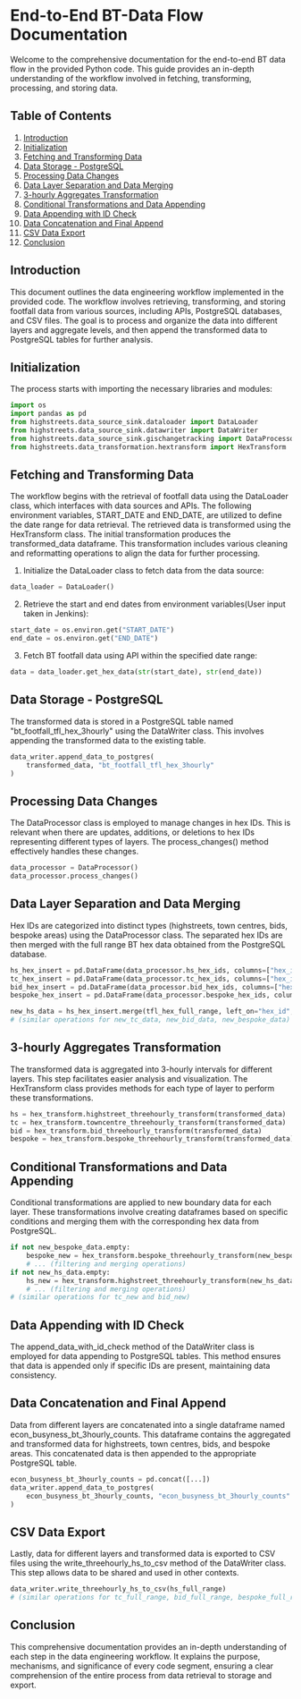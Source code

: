 # End-to-End BT-Data Flow Documentation

Welcome to the comprehensive documentation for the end-to-end BT data flow in the provided Python code. This guide provides an in-depth understanding of the workflow involved in fetching, transforming, processing, and storing data.

## Table of Contents

1. [Introduction](#introduction)
2. [Initialization](#initialization)
3. [Fetching and Transforming Data](#fetching-and-transforming-data)
4. [Data Storage - PostgreSQL](#Data-storage-postgresql)
5. [Processing Data Changes](#processing-data-changes)
6. [Data Layer Separation and Data Merging](#data-layer-separation)
7. [3-hourly Aggregates Transformation](#aggregating-data)
8. [Conditional Transformations and Data Appending](#appending-data-to-postgresql)
9. [Data Appending with ID Check](#id-check)
10. [Data Concatenation and Final Append](#data-concat-final-append)
11. [CSV Data Export](#csv-data-export)
12. [Conclusion](#conclusion)

## Introduction

This document outlines the data engineering workflow implemented in the provided code. The workflow involves retrieving, transforming, and storing footfall data from various sources, including APIs, PostgreSQL databases, and CSV files. The goal is to process and organize the data into different layers and aggregate levels, and then append the transformed data to PostgreSQL tables for further analysis.

## Initialization

The process starts with importing the necessary libraries and modules:

```python
import os
import pandas as pd
from highstreets.data_source_sink.dataloader import DataLoader
from highstreets.data_source_sink.datawriter import DataWriter
from highstreets.data_source_sink.gischangetracking import DataProcessor
from highstreets.data_transformation.hextransform import HexTransform
```
## Fetching and Transforming Data
The workflow begins with the retrieval of footfall data using the DataLoader class, which interfaces with data sources and APIs. The following environment variables, START_DATE and END_DATE, are utilized to define the date range for data retrieval. The retrieved data is transformed using the HexTransform class. The initial transformation produces the transformed_data dataframe. This transformation includes various cleaning and reformatting operations to align the data for further processing.

1. Initialize the DataLoader class to fetch data from the data source:
```python
data_loader = DataLoader()
```

2. Retrieve the start and end dates from environment variables(User input taken in Jenkins):

```python
start_date = os.environ.get("START_DATE")
end_date = os.environ.get("END_DATE")
```
3. Fetch BT footfall data using API within the specified date range:

```python
data = data_loader.get_hex_data(str(start_date), str(end_date))
```
## Data Storage - PostgreSQL
The transformed data is stored in a PostgreSQL table named "bt_footfall_tfl_hex_3hourly" using the DataWriter class. This involves appending the transformed data to the existing table.

```python
data_writer.append_data_to_postgres(
    transformed_data, "bt_footfall_tfl_hex_3hourly"
)
```
## Processing Data Changes
The DataProcessor class is employed to manage changes in hex IDs. This is relevant when there are updates, additions, or deletions to hex IDs representing different types of layers. The process_changes() method effectively handles these changes.

```python
data_processor = DataProcessor()
data_processor.process_changes()
```
## Data Layer Separation and Data Merging
Hex IDs are categorized into distinct types (highstreets, town centres, bids, bespoke areas) using the DataProcessor class. The separated hex IDs are then merged with the full range BT hex data obtained from the PostgreSQL database.

```python
hs_hex_insert = pd.DataFrame(data_processor.hs_hex_ids, columns=["hex_id", "highstreet_id"])
tc_hex_insert = pd.DataFrame(data_processor.tc_hex_ids, columns=["hex_id", "tc_id"])
bid_hex_insert = pd.DataFrame(data_processor.bid_hex_ids, columns=["hex_id", "bid_id"])
bespoke_hex_insert = pd.DataFrame(data_processor.bespoke_hex_ids, columns=["hex_id", "bespoke_area_id"])

new_hs_data = hs_hex_insert.merge(tfl_hex_full_range, left_on="hex_id", right_on="hex_id", how="left")
# (similar operations for new_tc_data, new_bid_data, new_bespoke_data)
```
## 3-hourly Aggregates Transformation
The transformed data is aggregated into 3-hourly intervals for different layers. This step facilitates easier analysis and visualization. The HexTransform class provides methods for each type of layer to perform these transformations.

```python
hs = hex_transform.highstreet_threehourly_transform(transformed_data)
tc = hex_transform.towncentre_threehourly_transform(transformed_data)
bid = hex_transform.bid_threehourly_transform(transformed_data)
bespoke = hex_transform.bespoke_threehourly_transform(transformed_data)
```
## Conditional Transformations and Data Appending 
Conditional transformations are applied to new boundary data for each layer. These transformations involve creating dataframes based on specific conditions and merging them with the corresponding hex data from PostgreSQL.

```python
if not new_bespoke_data.empty:
    bespoke_new = hex_transform.bespoke_threehourly_transform(new_bespoke_data)
    # ... (filtering and merging operations)
if not new_hs_data.empty:
    hs_new = hex_transform.highstreet_threehourly_transform(new_hs_data)
    # ... (filtering and merging operations)
# (similar operations for tc_new and bid_new)
```

## Data Appending with ID Check
The append_data_with_id_check method of the DataWriter class is employed for data appending to PostgreSQL tables. This method ensures that data is appended only if specific IDs are present, maintaining data consistency.

## Data Concatenation and Final Append
Data from different layers are concatenated into a single dataframe named econ_busyness_bt_3hourly_counts. This dataframe contains the aggregated and transformed data for highstreets, town centres, bids, and bespoke areas. This concatenated data is then appended to the appropriate PostgreSQL table.

```python
econ_busyness_bt_3hourly_counts = pd.concat([...])
data_writer.append_data_to_postgres(
    econ_busyness_bt_3hourly_counts, "econ_busyness_bt_3hourly_counts"
)
```
## CSV Data Export
Lastly, data for different layers and transformed data is exported to CSV files using the write_threehourly_hs_to_csv method of the DataWriter class. This step allows data to be shared and used in other contexts.
```python
data_writer.write_threehourly_hs_to_csv(hs_full_range)
# (similar operations for tc_full_range, bid_full_range, bespoke_full_range)
```
## Conclusion
This comprehensive documentation provides an in-depth understanding of each step in the data engineering workflow. It explains the purpose, mechanisms, and significance of every code segment, ensuring a clear comprehension of the entire process from data retrieval to storage and export.
